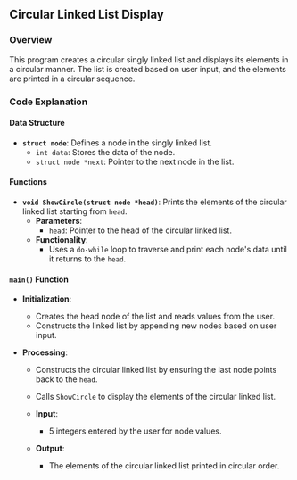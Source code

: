 ## Circular Linked List Display

### Overview

This program creates a circular singly linked list and displays its elements in a circular manner. The list is created based on user input, and the elements are printed in a circular sequence.

### Code Explanation

#### Data Structure

- **`struct node`**: Defines a node in the singly linked list.
  - `int data`: Stores the data of the node.
  - `struct node *next`: Pointer to the next node in the list.

#### Functions

- **`void ShowCircle(struct node *head)`**: Prints the elements of the circular linked list starting from `head`.
  - **Parameters**:
    - `head`: Pointer to the head of the circular linked list.
  - **Functionality**:
    - Uses a `do-while` loop to traverse and print each node's data until it returns to the `head`.

#### `main()` Function

- **Initialization**:
  - Creates the head node of the list and reads values from the user.
  - Constructs the linked list by appending new nodes based on user input.

- **Processing**:
  - Constructs the circular linked list by ensuring the last node points back to the `head`.
  - Calls `ShowCircle` to display the elements of the circular linked list.

  - **Input**:
    - 5 integers entered by the user for node values.

  - **Output**:
    - The elements of the circular linked list printed in circular order.